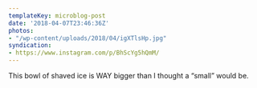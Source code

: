 ```yaml
---
templateKey: microblog-post
date: '2018-04-07T23:46:36Z'
photos:
- "/wp-content/uploads/2018/04/igXTlsHp.jpg"
syndication:
- https://www.instagram.com/p/BhScYg5hQmM/
---
```


This bowl of shaved ice is WAY bigger than I thought a “small” would be.

